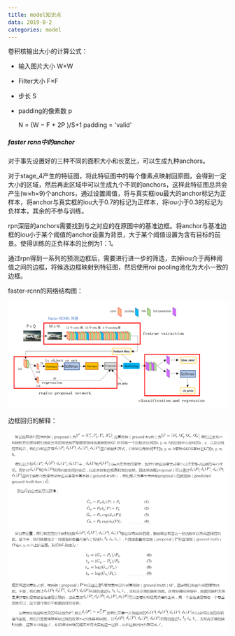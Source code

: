 ```yaml
---
title: model知识点
data: 2019-8-2
categories: model
---
```


卷积核输出大小的计算公式：

- 输入图片大小 W×W

- Filter大小 F×F

- 步长 S

- padding的像素数 p

  N = (W − F + 2P )/S+1       padding  = 'valid'

##### faster rcnn中的anchor

对于事先设置好的三种不同的面积大小和长宽比，可以生成九种anchors。

对于stage_4产生的特征图，将此特征图中的每个像素点映射回原图，会得到一定大小的区域，然后再此区域中可以生成九个不同的anchors，这样此特征图总共会产生(w×h×9)个anchors，通过设置阈值，将与真实框iou最大的anchor标记为正样本，将anchor与真实框的iou大于0.7的标记为正样本，将iou小于0.3的标记为负样本，其余的不参与训练。

rpn深层的anchors需要找到与之对应的在原图中的基准边框。将anchor与基准边框的iou小于某个阈值的anchor设置为背景，大于某个阈值设置为含有目标的前景。使得训练的正负样本的比例为1：1。

通过rpn得到一系列的预测边框后，需要进行进一步的筛选，去掉iou介于两种阈值之间的边框，将候选边框映射到特征图，然后使用roi pooling池化为大小一致的边框。

faster-rcnn的网络结构图：

![1564976673887](../assets/images/1564976673887.png)

边框回归的解释：

![1564989593218](assets/1564989593218.png)